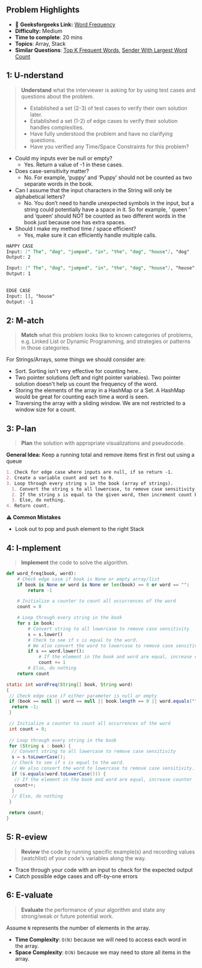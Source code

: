 ## Problem Highlights

* 🔗 **Geeksforgeeks Link:**  [Word Frequency](https://www.geeksforgeeks.org/count-occurrences-of-a-word-in-string/)
* **Difficulty:** Medium
* **Time to complete**: 20 mins
* **Topics**: Array, Stack
* **Similar Questions**: [Top K Frequent Words](https://leetcode.com/problems/top-k-frequent-words/), [Sender With Largest Word Count](https://leetcode.com/problems/sender-with-largest-word-count/)
## 1: U-nderstand
 
> **Understand** what the interviewer is asking for by using test cases and questions about the problem.
> 
> - Established a set (2-3) of test cases to verify their own solution later.
> - Established a set (1-2) of edge cases to verify their solution handles complexities.
> - Have fully understood the problem and have no clarifying questions.
> - Have you verified any Time/Space Constraints for this problem?

- Could my inputs ever be null or empty?
    - Yes. Return a value of -1 in these cases.
- Does case-sensitivity matter?
    - No. For example, ‘puppy’ and ‘Puppy’ should not be counted as two separate words in the book.
- Can I assume that the input characters in the String will only be alphabetical letters?
    - No. You don’t need to handle unexpected symbols in the input, but a string could potentially have a space in it. So for example, ’ queen ’ and ‘queen’ should NOT be counted as two different words in the book just because one has extra spaces.
- Should I make my method time / space efficient?
    - Yes, make sure it can efficiently handle multiple calls.
```markdown
HAPPY CASE
Input: [" The", "dog", "jumped", "in", "the", "dog", "house"], "dog"
Output: 2

Input: [" The", "dog", "jumped", "in", "the", "dog", "house"], "house"
Output: 1
 
 
EDGE CASE
Input: [], "house"
Output: -1
```   
    
## 2: M-atch

<!-- See https://docs.google.com/document/d/1hYT1hoOJ6pFIt8A5q-PIZmYP7pB4WqlzyUJgFx9x2mY/edit#heading=h.ya2de4n4zsds for list of algorithms based on question type-->

> **Match** what this problem looks like to known categories of problems, e.g. Linked List or Dynamic Programming, and strategies or patterns in those categories.

For Strings/Arrays, some things we should consider are:

- Sort. Sorting isn't very effective for counting here.. 
- Two pointer solutions (left and right pointer variables). Two pointer solution doesn't help us count the frequency of the word.
- Storing the elements of the array in a HashMap or a Set. A HashMap would be great for counting each time a word is seen.
- Traversing the array with a sliding window. We are not restricted to a window size for a count.


## 3: P-lan

> **Plan** the solution with appropriate visualizations and pseudocode.

**General Idea:** Keep a running total and remove items first in first out using a queue



```markdown
1. Check for edge case where inputs are null, if so return -1.
2. Create a variable count and set to 0. 
3. Loop through every string s in the book (array of strings).
  1. Convert the string s to all lowercase, to remove case sensitivity.
  2. If the string s is equal to the given word, then increment count by 1
  3. Else, do nothing.
4. Return count.
```

**⚠️ Common Mistakes**

* Look out to pop and push element to the right Stack
## 4: I-mplement

> **Implement** the code to solve the algorithm.

```python
def word_freq(book, word):
    # Check edge case if book is None or empty array/list
    if book is None or word is None or len(book) == 0 or word == "":
        return -1

    # Initialize a counter to count all occurrences of the word
    count = 0

    # Loop through every string in the book
    for s in book:
        # Convert string to all lowercase to remove case sensitivity
        s = s.lower()
        # Check to see if s is equal to the word.
        # We also convert the word to lowercase to remove case sensitivity.
        if s == word.lower():
            # If the element in the book and word are equal, increase counter
            count += 1
        # Else, do nothing
    return count
```
```java
static int wordFreq(String[] book, String word)
{
 // Check edge case if either parameter is null or empty
 if (book == null || word == null || book.length == 0 || word.equals("")) {
  return -1;
 }

 // Initialize a counter to count all occurrences of the word
 int count = 0;
	
 // Loop through every string in the book
 for (String s : book) {
  // Convert string to all lowercase to remove case sensitivity
  s = s.toLowerCase();
  // Check to see if s is equal to the word.
  // We also convert the word to lowercase to remove case sensitivity.
  if (s.equals(word.toLowerCase())) {
   // If the element in the book and word are equal, increase counter
   count++;
  }
  // Else, do nothing
 }

 return count;
}
```
## 5: R-eview

> **Review** the code by running specific example(s) and recording values (watchlist) of your code's variables along the way.

- Trace through your code with an input to check for the expected output
- Catch possible edge cases and off-by-one errors

## 6: E-valuate

> **Evaluate** the performance of your algorithm and state any strong/weak or future potential work.

Assume `N` represents the number of elements in the array.

* **Time Complexity**: `O(N)` because we will need to access each word in the array.
* **Space Complexity**: `O(N)` because we may need to store all items in the array.
